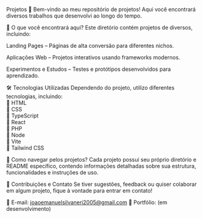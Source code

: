 Projetos 🚀
Bem-vindo ao meu repositório de projetos! Aqui você encontrará diversos trabalhos que desenvolvi ao longo do tempo.

📂 O que você encontrará aqui?
Este diretório contém projetos de diversos, incluindo:

Landing Pages – Páginas de alta conversão para diferentes nichos.

Aplicações Web – Projetos interativos usando frameworks modernos.

Experimentos e Estudos – Testes e protótipos desenvolvidos para aprendizado.

🛠 Tecnologias Utilizadas
Dependendo do projeto, utilizo diferentes tecnologias, incluindo:<br/>
🔹 HTML <br/>
🔹 CSS <br/>
🔹 TypeScript <br/>
🔹 React <br/>
🔹 PHP <br/>
🔹 Node <br/>
🔹 Vite <br/>
🔹 Tailwind CSS <br/>

📌 Como navegar pelos projetos?
Cada projeto possui seu próprio diretório e README específico, contendo informações detalhadas sobre sua estrutura, funcionalidades e instruções de uso.

📩 Contribuições e Contato
Se tiver sugestões, feedback ou quiser colaborar em algum projeto, fique à vontade para entrar em contato!

📧 E-mail: joaoemanuelsilvaneri2005@gmail.com
🔗 Portfólio: (em desenvolvimento)
